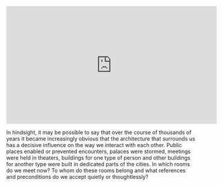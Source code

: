 <iframe width="560" height="315" src="https://www.youtube-nocookie.com/embed/UfCG3KWmh2Y" frameborder="0" allow="accelerometer; autoplay; clipboard-write; encrypted-media; gyroscope; picture-in-picture" allowfullscreen></iframe>

In hindsight, it may be possible to say that over the course of thousands of years 
it became increasingly obvious that the architecture that surrounds us has a 
decisive influence on the way we interact with each other. 
Public places enabled or prevented encounters, palaces were stormed, 
meetings were held in theaters, buildings for one type of person and 
other buildings for another type were built in dedicated parts of the cities. 
In which rooms do we meet now? To whom do these rooms belong and what references 
and preconditions do we accept quietly or thoughtlessly?
